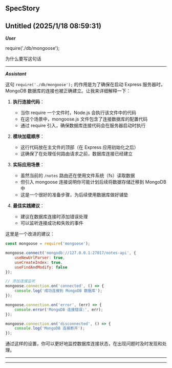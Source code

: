 ## SpecStory

## Untitled (2025/1/18 08:59:31)

_**User**_

require('./db/mongoose');

为什么要写这句话 

---

_**Assistant**_

这句 `require('./db/mongoose');` 的作用是为了确保在启动 Express 服务器时，MongoDB 数据库的连接也被正确建立。让我来详细解释一下：

1. **执行连接代码**：
   - 当你 require 一个文件时，Node.js 会执行该文件中的代码
   - 在这个场景中，mongoose.js 文件包含了连接数据库的配置代码
   - 通过 require 引入，确保数据库连接代码会在服务器启动时执行

2. **模块加载顺序**：
   - 这行代码放在主文件的顶部（在 Express 应用初始化之后）
   - 这确保了在处理任何路由请求之前，数据库连接已经建立

3. **实际应用场景**：
   - 虽然当前的 `/notes` 路由还在使用文件系统（fs）读取数据
   - 但引入 mongoose 连接说明你可能计划后续将数据存储迁移到 MongoDB 中
   - 这是一个很好的准备步骤，为后续使用数据库做好铺垫

4. **最佳实践建议**：
   - 建议在数据库连接时添加错误处理
   - 可以监听连接成功和失败的事件

这里是一个改进的建议：

```javascript:src/db/mongoose.js
const mongoose = require('mongoose');

mongoose.connect('mongodb://127.0.0.1:27017/notes-api', {
    useNewUrlParser: true,
    useCreateIndex: true,
    useFindAndModify: false
});

// 添加连接监听
mongoose.connection.on('connected', () => {
    console.log('成功连接到 MongoDB 数据库');
});

mongoose.connection.on('error', (err) => {
    console.error('MongoDB 连接错误:', err);
});

mongoose.connection.on('disconnected', () => {
    console.log('MongoDB 连接断开');
});
```

通过这样的设置，你可以更好地监控数据库连接状态，在出现问题时及时发现和处理。

---



---

